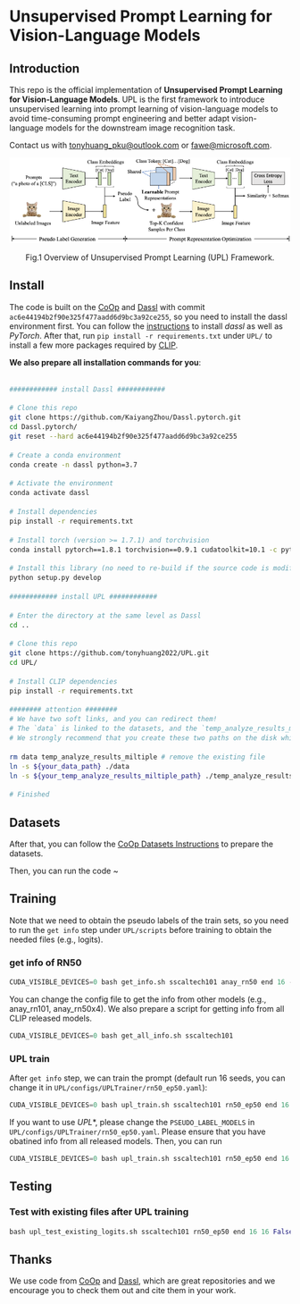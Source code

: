
# Unsupervised Prompt Learning for Vision-Language Models


## Introduction

This repo is the official implementation of **Unsupervised Prompt Learning for Vision-Language Models**. UPL is the first framework to introduce unsupervised learning into prompt learning of vision-language models to avoid time-consuming prompt engineering and better adapt vision-language models for the downstream image recognition task.

Contact us with tonyhuang_pku@outlook.com or fawe@microsoft.com.


<center>
<img src="./figures/overview.png">

Fig.1 Overview of Unsupervised Prompt Learning (UPL) Framework.
</center>

## Install

The code is built on the [CoOp](https://github.com/KaiyangZhou/CoOp) and [Dassl](https://github.com/KaiyangZhou/Dassl.pytorch) with commit `ac6e44194b2f90e325f477aadd6d9bc3a92ce255`, so you need to install the dassl environment first. You can follow the [instructions](https://github.com/KaiyangZhou/Dassl.pytorch#installation) to install *dassl* as well as *PyTorch*. After that, run `pip install -r requirements.txt` under `UPL/` to install a few more packages required by [CLIP](https://github.com/openai/CLIP).

**We also prepare all installation commands for you**:

```bash

############ install Dassl ############

# Clone this repo
git clone https://github.com/KaiyangZhou/Dassl.pytorch.git
cd Dassl.pytorch/
git reset --hard ac6e44194b2f90e325f477aadd6d9bc3a92ce255

# Create a conda environment
conda create -n dassl python=3.7

# Activate the environment
conda activate dassl

# Install dependencies
pip install -r requirements.txt

# Install torch (version >= 1.7.1) and torchvision
conda install pytorch==1.8.1 torchvision==0.9.1 cudatoolkit=10.1 -c pytorch

# Install this library (no need to re-build if the source code is modified)
python setup.py develop

############ install UPL ############

# Enter the directory at the same level as Dassl
cd ..

# Clone this repo
git clone https://github.com/tonyhuang2022/UPL.git
cd UPL/

# Install CLIP dependencies
pip install -r requirements.txt

######## attention ########
# We have two soft links, and you can redirect them!
# The `data` is linked to the datasets, and the `temp_analyze_results_miltiple` is linked to the `info`.
# We strongly recommend that you create these two paths on the disk which have enough space, and then use

rm data temp_analyze_results_miltiple # remove the existing file 
ln -s ${your_data_path} ./data
ln -s ${your_temp_analyze_results_miltiple_path} ./temp_analyze_results_miltiple

# Finished
```


## Datasets

After that, you can follow the [CoOp Datasets Instructions](https://github.com/KaiyangZhou/CoOp/blob/main/DATASETS.md) to prepare the datasets. 

Then, you can run the code ~

## Training

Note that we need to obtain the pseudo labels of the train sets, so you need to run the `get info` step under `UPL/scripts` before training to obtain the needed files (e.g., logits).

### get info of RN50


```python
CUDA_VISIBLE_DEVICES=0 bash get_info.sh sscaltech101 anay_rn50 end 16 -1 False
```

You can change the config file to get the info from other models (e.g., anay_rn101, anay_rn50x4). We also prepare a script for getting info from all CLIP released models.

```python
CUDA_VISIBLE_DEVICES=0 bash get_all_info.sh sscaltech101
```



### UPL train 

After `get info` step, we can train the prompt (default run 16 seeds, you can change it in `UPL/configs/UPLTrainer/rn50_ep50.yaml`):

```python
CUDA_VISIBLE_DEVICES=0 bash upl_train.sh sscaltech101 rn50_ep50 end 16 16 False True rn50_random_init
```

If you want to use *UPL**, please change the `PSEUDO_LABEL_MODELS` in  `UPL/configs/UPLTrainer/rn50_ep50.yaml`. Please ensure that you have obatined info from all released models. Then, you can run

```python
CUDA_VISIBLE_DEVICES=0 bash upl_train.sh sscaltech101 rn50_ep50 end 16 16 False True multiple_models_random_init
```


## Testing

### Test with existing files after UPL training

```python
bash upl_test_existing_logits.sh sscaltech101 rn50_ep50 end 16 16 False True
```

## Thanks

We use code from [CoOp](https://github.com/KaiyangZhou/CoOp) and [Dassl](https://github.com/KaiyangZhou/Dassl.pytorch), which are great repositories and we encourage you to check them out and cite them in your work.